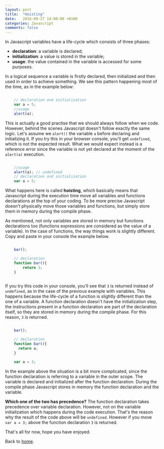 ```yaml
---
layout: post
title:  "Hoisting"
date:   2016-09-27 14:00:00 +0100
categories: Javascript
comments: false
---
```


In Javascript variables have a life-cycle which consists of three phases:

- **declaration**: a variable is declared;
- **initialization**: a value is stored in the variable;
- **usage**: the value contained in the variable is accessed for some purposes.

In a logical sequence a variable is firstly declared, then initialized and then used in order to achieve something. We see this pattern happening most of the time, as in the example below:

```javascript

	// declaration and initialization
	var a = 5;
	//usage
	alert(a);

```

This is actually a good practise that we should always follow when we code. However, behind the scenes Javascript doesn't follow exactly the same logic. 
Let's assume we `alert()` the variable `a` before declaring and initializing it. If you try this in your browser console, you'll get `undefined`, which is not the expected result.
What we would expect instead is a reference error since the variable is not yet declared at the moment of the `alert(a)` execution.

```javascript

	//usage
	alert(a); // undefined
	// declaration and initialization
	var a = 5;

```

What happens here is called **hoisting**, which basically means that Javascript during the execution time move all variables and functions declarations at the top of your coding. 
To be more precise Javascript doesn't physically move those variables and functions, but simply store them in memory during the compile phase. 

As mentioned, not only variables are stored in memory but functions declarations too (functions expressions are considered as the value of a variable). 
In the case of functions, the way things work is slightly different. Copy and paste in your console the example below.

```javascript

	bar();

	// declaration
	function bar(){
		return 3;
	}
	

```

If you try this code in your console, you'll see that `3` is returned instead of `undefined`, as in the case of the previous example with variables.
This happens because the life-cycle of a function is slightly different than the one of a variable. A function declaration doesn't have the initialization step,
the instructions present in a function declaration are part of the declaration itself, so they are stored in memory during the compile phase. For this reason, `3` is returned.


```javascript

	bar();

	// declaration
	function bar(){
	  return a;
	}

	var a = 3;

```

In the example above the situation is a bit more complicated, since the function declaration is referring to a variable in the outer scope. 
The variable is declared and initialized after the function declaration. During the compile phase Javascript stores in memory the function declaration and the variable. 

**Which one of the two has precedence?** The function declaration takes precedence over variable declaration. However, not on the variable initialization which happens during the code
execution. That's the reason why the result of the code above will be `undefined`. However if you move `var a = 3;` above the function declaration `3` is returned.

That's all for now, hope you have enjoyed.

Back to [home](/).